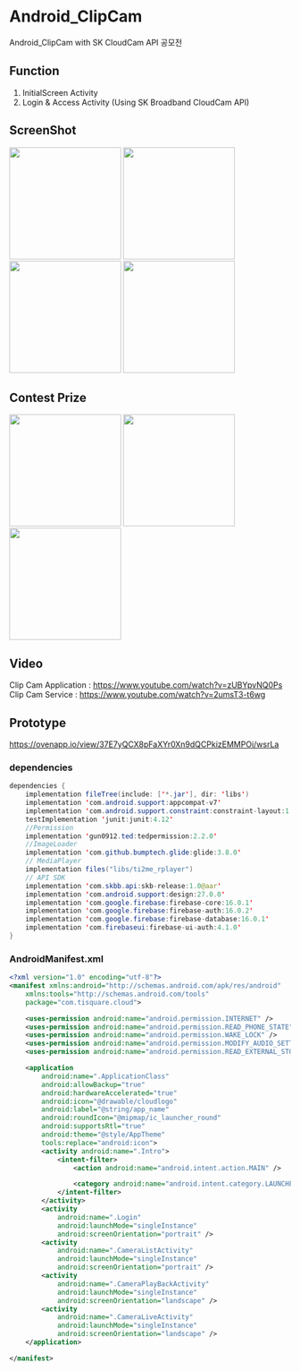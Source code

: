 # Android_ClipCam
Android_ClipCam with SK CloudCam API 공모전

## Function

1. InitialScreen Activity
2. Login & Access Activity (Using SK Broadband CloudCam API)

## ScreenShot
<div>
<img width="200" src="https://user-images.githubusercontent.com/37185394/54339374-feb77800-4677-11e9-9844-70a77608cb63.jpg"/>
<img width="200" src="https://user-images.githubusercontent.com/37185394/54339376-feb77800-4677-11e9-97ba-c9c190715768.jpg"/>
<img width="200" src="https://user-images.githubusercontent.com/37185394/54339377-ff500e80-4677-11e9-9515-c67e70c1cdce.jpg"/>
<img width="200" src="https://user-images.githubusercontent.com/37185394/54339378-ff500e80-4677-11e9-85f6-e2271c1b93a8.jpg"/>
</div>

## Contest Prize
<div>
<img width="200" src="https://user-images.githubusercontent.com/37185394/55533677-0dc89d80-56ed-11e9-9bb0-562184cb0144.jpg"/>
<img width="200" src="https://user-images.githubusercontent.com/37185394/55533679-0f926100-56ed-11e9-9486-7a6b30a905f8.jpg"/>
<img width="200" src="https://user-images.githubusercontent.com/37185394/55533720-2df85c80-56ed-11e9-84e3-bba2d83e5f9d.jpg"/>
</div>

## Video
Clip Cam Application : https://www.youtube.com/watch?v=zUBYpvNQ0Ps
Clip Cam Service : https://www.youtube.com/watch?v=2umsT3-t6wg

## Prototype
https://ovenapp.io/view/37E7yQCX8pFaXYr0Xn9dQCPkizEMMPOi/wsrLa

### dependencies
```java
dependencies {
    implementation fileTree(include: ['*.jar'], dir: 'libs')
    implementation 'com.android.support:appcompat-v7'
    implementation 'com.android.support.constraint:constraint-layout:1.1.3'
    testImplementation 'junit:junit:4.12'
    //Permission
    implementation 'gun0912.ted:tedpermission:2.2.0'
    //ImageLoader
    implementation 'com.github.bumptech.glide:glide:3.8.0'
    // MediaPlayer
    implementation files("libs/ti2me_rplayer")
    // API SDK
    implementation 'com.skbb.api:skb-release:1.0@aar'
    implementation 'com.android.support:design:27.0.0'
    implementation 'com.google.firebase:firebase-core:16.0.1'
    implementation 'com.google.firebase:firebase-auth:16.0.2'
    implementation 'com.google.firebase:firebase-database:16.0.1'
    implementation 'com.firebaseui:firebase-ui-auth:4.1.0'
}
```

### AndroidManifest.xml
```xml
<?xml version="1.0" encoding="utf-8"?>
<manifest xmlns:android="http://schemas.android.com/apk/res/android"
    xmlns:tools="http://schemas.android.com/tools"
    package="com.tisquare.cloud">

    <uses-permission android:name="android.permission.INTERNET" />
    <uses-permission android:name="android.permission.READ_PHONE_STATE" />
    <uses-permission android:name="android.permission.WAKE_LOCK" />
    <uses-permission android:name="android.permission.MODIFY_AUDIO_SETTINGS" />
    <uses-permission android:name="android.permission.READ_EXTERNAL_STORAGE" />

    <application
        android:name=".ApplicationClass"
        android:allowBackup="true"
        android:hardwareAccelerated="true"
        android:icon="@drawable/cloudlogo"
        android:label="@string/app_name"
        android:roundIcon="@mipmap/ic_launcher_round"
        android:supportsRtl="true"
        android:theme="@style/AppTheme"
        tools:replace="android:icon">
        <activity android:name=".Intro">
            <intent-filter>
                <action android:name="android.intent.action.MAIN" />

                <category android:name="android.intent.category.LAUNCHER" />
            </intent-filter>
        </activity>
        <activity
            android:name=".Login"
            android:launchMode="singleInstance"
            android:screenOrientation="portrait" />
        <activity
            android:name=".CameraListActivity"
            android:launchMode="singleInstance"
            android:screenOrientation="portrait" />
        <activity
            android:name=".CameraPlayBackActivity"
            android:launchMode="singleInstance"
            android:screenOrientation="landscape" />
        <activity
            android:name=".CameraLiveActivity"
            android:launchMode="singleInstance"
            android:screenOrientation="landscape" />
    </application>

</manifest>
```
